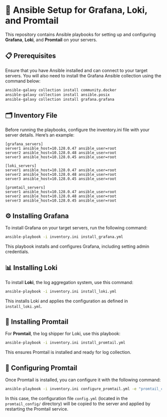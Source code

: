 # 🚀 Ansible Setup for Grafana, Loki, and Promtail

This repository contains Ansible playbooks for setting up and configuring **Grafana**, **Loki**, and **Promtail** on your servers.

## 📋 Prerequisites

Ensure that you have Ansible installed and can connect to your target servers. You will also need to install the Grafana Ansible collection using the command below:

```bash
ansible-galaxy collection install community.docker
ansible-galaxy collection install ansible.posix
ansible-galaxy collection install grafana.grafana
```
## 🗂️ Inventory File

Before running the playbooks, configure the inventory.ini file with your server details. Here’s an example:

```
[grafana_servers]
server1 ansible_host=10.128.0.47 ansible_user=root
server2 ansible_host=10.128.0.48 ansible_user=root
server3 ansible_host=10.128.0.45 ansible_user=root

[loki_servers]
server1 ansible_host=10.128.0.47 ansible_user=root
server2 ansible_host=10.128.0.48 ansible_user=root
server3 ansible_host=10.128.0.45 ansible_user=root

[promtail_servers]
server1 ansible_host=10.128.0.47 ansible_user=root
server2 ansible_host=10.128.0.48 ansible_user=root
server3 ansible_host=10.128.0.45 ansible_user=root
```
## ⚙️ Installing Grafana
To install Grafana on your target servers, run the following command:

```bash
ansible-playbook -i inventory.ini install_grafana.yml
```
This playbook installs and configures Grafana, including setting admin credentials.

## 📊 Installing Loki

To install **Loki**, the log aggregation system, use this command:

```bash
ansible-playbook -i inventory.ini install_loki.yml
```
This installs Loki and applies the configuration as defined in `install_loki.yml`.

## 📨 Installing Promtail
For **Promtail**, the log shipper for Loki, use this playbook:

```bash
ansible-playbook -i inventory.ini install_promtail.yml
```
This ensures Promtail is installed and ready for log collection.

## 🔧 Configuring Promtail

Once Promtail is installed, you can configure it with the following command:

```bash
ansible-playbook -i inventory.ini configure_promtail.yml -e "promtail_config_file_name=config.yml"
```

In this case, the configuration file `config.yml` (located in the `promtail_config/` directory) will be copied to the server and applied by restarting the Promtail service.

